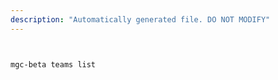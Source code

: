 ```yaml
---
description: "Automatically generated file. DO NOT MODIFY"
---
```


```bash


mgc-beta teams list

```